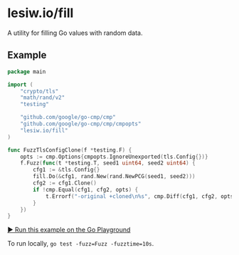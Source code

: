 # lesiw.io/fill

A utility for filling Go values with random data.

## Example

``` go
package main

import (
    "crypto/tls"
    "math/rand/v2"
    "testing"

    "github.com/google/go-cmp/cmp"
    "github.com/google/go-cmp/cmp/cmpopts"
    "lesiw.io/fill"
)

func FuzzTlsConfigClone(f *testing.F) {
    opts := cmp.Options{cmpopts.IgnoreUnexported(tls.Config{})}
    f.Fuzz(func(t *testing.T, seed1 uint64, seed2 uint64) {
        cfg1 := &tls.Config{}
        fill.Do(&cfg1, rand.New(rand.NewPCG(seed1, seed2)))
        cfg2 := cfg1.Clone()
        if !cmp.Equal(cfg1, cfg2, opts) {
            t.Errorf("-original +cloned\n%s", cmp.Diff(cfg1, cfg2, opts))
        }
    })
}
```

[▶️ Run this example on the Go Playground](https://go.dev/play/p/_HX3J0f__AF)

To run locally, `go test -fuzz=Fuzz -fuzztime=10s`.
